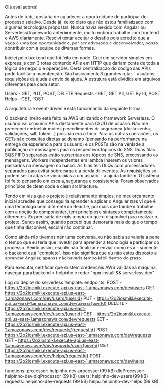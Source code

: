 Olá avaliadores!

Antes de tudo, gostaria de agradecer a oportunidade de participar do processo seletivo. Desde já, deixo claro que não estou familiarizado com algumas tecnologias propostas. Nunca havia mexido com Angular ou Serverless(framework) anteriormente, muito embora trabalhe com frontend e AWS diariamente. Resolvi tentar aceitar o desafio pois acredito que a vaga é uma boa oportunidade e, por ser advogado e desenvolvedor, posso contribuir com a equipe de diversas formas.

Iniciei pelo backend que foi feito em node. Criei um servidor simples em express.js com 3 rotas contendo APIs em HTTP que dariam conta de toda a lógica de negócio e operações. Certa centralização do código das APIs pode facilitar a manutenção. São basicamente 3 grandes rotas - usuários, requisições de ajuda e envio de ajuda. A estrutura está dividida em arquivos diferentes para cada setor.

Users - GET, PUT, POST, DELETE
Requests - GET, GET All, GET By Id, POST
Helps - GET, POST

A arquitetura é event-driven e está funcionando da seguinte forma:

O backend inteiro está feito na AWS utilizando o framework Serverless. O usuário vai consumir APIs diretamente para CRUD de usuário. Não me preocupei em incluir muitos procedimentos de segurança (dupla senha, validações, salt, token...) pois não era o foco. Para as outras operações, os GETs são consultas diretas ao dynamo (pensando na performance na entrega da experiencia para o usuario) e os POSTs são na verdade a publicação de mensagens para os respectivos tópicos do SNS. Duas filas SQS FIFO  separadas estão subscritas aos tópicos de SNS, processando as mensagens. Workers independentes em lambda inserem os valores passados na mensagem no banco. As filas tem DLQs com processadores separados para evitar sobrecarga e a perda de eventos. As requisições só podem ser criadas se vinculadas a um usuário - a ajuda também. O sistema foi feito pensando em escala, segurança e consistencia. Foram observados princípios de clean code e clean architecture.

Tendo em vista que o projeto é relativamente simples, no meu orçamento inicial acreditei que conseguiria aprender e aplicar o Angular mas vi que é uma tecnologia bem diferente do React e, por mais que também trabalhe com a noção de componentes, tem princípios e sintaxes completamente diferentes. Eu precisaria de mais tempo do que o disponível para realizar o projeto. Sendo assim, quando percebi que demoraria mais do que o tempo que tinha disponível, escolhi não continuar. 

Como ainda não tivemos nenhuma conversa, eu não sabia se valeria a pena o tempo que eu teria que investir para aprender a tecnologia e participar do processo. Sendo assim, escolhi não finalizar e enviar como está - somente o backend está "completo". Isso não significa que eu não estou disposto a aprender Angular, apenas não haveria tempo hábil dentro do prazo.

Para executar, certificar que existem credenciais AWS válidas na máquina, navegar para backend > helpinho e rodar "npm install && serverless dev"

Log do deploy do serverless template:
endpoints:
  POST - https://2o2iosmikl.execute-api.us-east-1.amazonaws.com/dev/users
  GET - https://2o2iosmikl.execute-api.us-east-1.amazonaws.com/dev/users/{userId}
  PUT - https://2o2iosmikl.execute-api.us-east-1.amazonaws.com/dev/users/{userId}
  DELETE - https://2o2iosmikl.execute-api.us-east-1.amazonaws.com/dev/users/{userId}
  GET - https://2o2iosmikl.execute-api.us-east-1.amazonaws.com/dev/requests
  GET - https://2o2iosmikl.execute-api.us-east-1.amazonaws.com/dev/requests/{requestId}
  POST - https://2o2iosmikl.execute-api.us-east-1.amazonaws.com/dev/requests
  GET - https://2o2iosmikl.execute-api.us-east-1.amazonaws.com/dev/requests/user/{userId}
  GET - https://2o2iosmikl.execute-api.us-east-1.amazonaws.com/dev/helps/{requestId}
  POST - https://2o2iosmikl.execute-api.us-east-1.amazonaws.com/dev/helps
  
functions:
  processor: helpinho-dev-processor (99 kB)
  dlqProcessor: helpinho-dev-dlqProcessor (99 kB)
  users: helpinho-dev-users (99 kB)
  requests: helpinho-dev-requests (99 kB)
  helps: helpinho-dev-helps (99 kB)